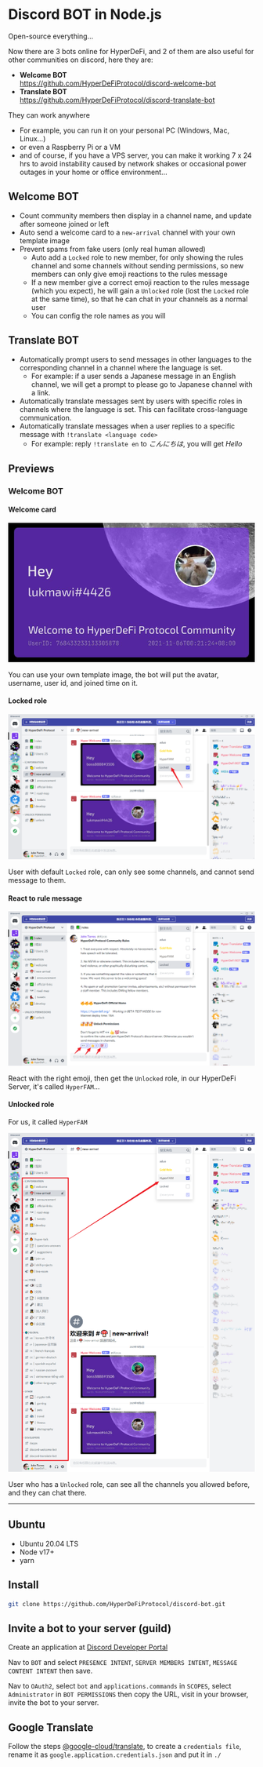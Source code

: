 # Discord BOT in Node.js

Open-source everything...

Now there are 3 bots online for HyperDeFi, and 2 of them are also useful for other communities on discord, here they
are:

- **Welcome BOT**  
  https://github.com/HyperDeFiProtocol/discord-welcome-bot
- **Translate BOT**  
  https://github.com/HyperDeFiProtocol/discord-translate-bot

They can work anywhere

- For example, you can run it on your personal PC (Windows, Mac, Linux...)
- or even a Raspberry Pi or a VM
- and of course, if you have a VPS server, you can make it working 7 x 24 hrs to avoid instability caused by network
  shakes or occasional power outages in your home or office environment...

## Welcome BOT

- Count community members then display in a channel name, and update after someone joined or left
- Auto send a welcome card to a `new-arrival` channel with your own template image
- Prevent spams from fake users (only real human allowed)
    - Auto add a `Locked` role to new member, for only showing the rules channel and some channels without sending
      permissions, so new members can only give emoji reactions to the rules message
    - If a new member give a correct emoji reaction to the rules message (which you expect), he will gain a `Unlocked`
      role (lost the `Locked` role at the same time), so that he can chat in your channels as a normal user
    - You can config the role names as you will

## Translate BOT

- Automatically prompt users to send messages in other languages to the corresponding channel in a channel where the
  language is set.
    - For example: if a user sends a Japanese message in an English channel, we will get a prompt to please go to
      Japanese channel with a link.
- Automatically translate messages sent by users with specific roles in channels where the language is set. This can
  facilitate cross-language communication.
- Automatically translate messages when a user replies to a specific message with `!translate <language code>`
    - For example: reply `!translate en` to *こんにちは*, you will get *Hello*

## Previews

### Welcome BOT


#### Welcome card

![Welcome Card](https://github.com/HyperDeFiProtocol/discord-bot/blob/main/docs/welcome-card.jpg?raw=true)

You can use your own template image, the bot will put the avatar, username, user id, and joined time on it.

#### Locked role

![Locked Role](https://github.com/HyperDeFiProtocol/discord-bot/blob/main/docs/locked.png?raw=true)

User with default `Locked` role, can only see some channels, and cannot send message to them.

#### React to rule message

![Rules](https://github.com/HyperDeFiProtocol/discord-bot/blob/main/docs/rules.png?raw=true)

React with the right emoji, then get the `Unlocked` role, in our HyperDeFi Server, it's called `HyperFAM`...

#### Unlocked role

For us, it called `HyperFAM`

![Unlocked Role](https://github.com/HyperDeFiProtocol/discord-bot/blob/main/docs/unlocked.png?raw=true)

User who has a `Unlocked` role, can see all the channels you allowed before, and they can chat there.

------

## Ubuntu

- Ubuntu 20.04 LTS
- Node v17+
- yarn

## Install

```bash
git clone https://github.com/HyperDeFiProtocol/discord-bot.git
```

## Invite a bot to your server (guild)

Create an application at [Discord Developer Portal](https://discord.com/developers/applications)

Nav to `BOT` and select `PRESENCE INTENT`, `SERVER MEMBERS INTENT`, `MESSAGE CONTENT INTENT` then save.

Nav to `OAuth2`, select `bot` and `applications.commands` in `SCOPES`, select `Administrator` in `BOT PERMISSIONS` then
copy the URL, visit in your browser, invite the bot to your server.

## Google Translate

Follow the steps [@google-cloud/translate](https://github.com/googleapis/nodejs-translate#before-you-begin), to create
a `credentials file`, rename it as `google.application.credentials.json` and put it in `./`
